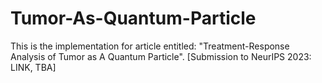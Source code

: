 # Tumor-As-Quantum-Particle
This is the implementation for article entitled: "Treatment-Response Analysis of Tumor as A Quantum Particle".
[Submission to NeurIPS 2023: LINK, TBA]
